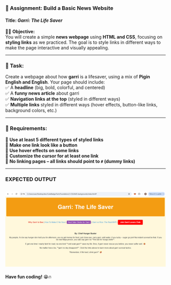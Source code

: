 ### **📢 Assignment: Build a Basic News Website**  

#### **Title:** *Garri: The Life Saver*  

👨‍💻 **Objective:**  
You will create a simple **news webpage** using **HTML and CSS**, focusing on **styling links** as we practiced. The goal is to style links in different ways to make the page interactive and visually appealing.  

---

### **📌 Task:**  
Create a webpage about how **garri** is a lifesaver, using a mix of **Pigin English and English**. Your page should include:  
✅ A **headline** (big, bold, colorful, and centered)  
✅ A **funny news article** about garri  
✅ **Navigation links at the top** (styled in different ways)  
✅ **Multiple links** styled in different ways (hover effects, button-like links, background colors, etc.)  

---

### **🎯 Requirements:**  
🔹 **Use at least 5 different types of styled links**  
🔹 **Make one link look like a button**  
🔹 **Use hover effects on some links**  
🔹 **Customize the cursor for at least one link**  
🔹 **No linking pages – all links should point to `#` (dummy links)**  

---

### EXPECTED OUTPUT
![alt text](images/image7.png)
---

**Have fun coding!** 😁🔥